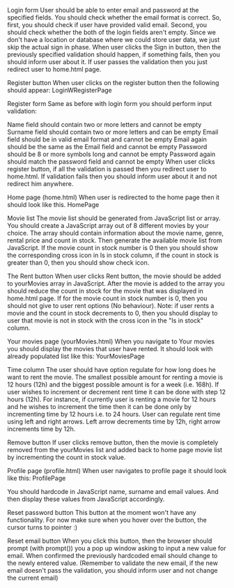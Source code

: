 Login form
User should be able to enter email and password at the specified fields. You should check whether the email format is correct. So, first, you should check if user have provided valid email. Second, you should check whether the both of the login fields aren't empty.
Since we don't have a location or database where we could store user data, we just skip the actual sign in phase. When user clicks the Sign in button, then the previously specified validation should happen, if something fails, then you should inform user about it. If user passes the validation then you just redirect user to home.html page.

Register button
When user clicks on the register button then the following should appear:
LoginWRegisterPage

Register form
Same as before with login form you should perform input validation:

Name field should contain two or more letters and cannot be empty
Surname field should contain two or more letters and can be empty
Email field should be in valid email format and cannot be empty
Email again should be the same as the Email field and cannot be empty
Password should be 8 or more symbols long and cannot be empty
Password again should match the password field and cannot be empty
When user clicks register button, if all the validation is passed then you redirect user to home.html. If validation fails then you should inform user about it and not redirect him anywhere.

Home page (home.html)
When user is redirected to the home page then it should look like this.
HomePage

Movie list
The movie list should be generated from JavaScript list or array. You should create a JavaScript array out of 8 different movies by your choice. The array should contain information about the movie name, genre, rental price and count in stock. Then generate the available movie list from JavaScript. If the movie count in stock number is 0 then you should show the corresponding cross icon in Is in stock column, if the count in stock is greater than 0, then you should show check icon.

The Rent button
When user clicks Rent button, the movie should be added to yourMovies array in JavaScript. After the movie is added to the array you should reduce the count in stock for the movie that was displayed in home.html page. If for the movie count in stock number is 0, then you should not give to user rent options (No behaviour).
Note: if user rents a movie and the count in stock decrements to 0, then you should display to user that movie is not in stock with the cross icon in the "Is in stock" column.

Your movies page (yourMovies.html)
When you navigate to Your movies you should display the movies that user have rented. It should look with already populated list like this:
YourMoviesPage

Time column
The user should have option regulate for how long does he want to rent the movie. The smallest possible amount for renting a movie is 12 hours (12h) and the biggest possible amount is for a week (i.e. 168h). If user wishes to increment or decrement rent time it can be done with step 12 hours (12h). For instance, if currently user is renting a movie for 12 hours and he wishes to increment the time then it can be done only by incrementing time by 12 hours i.e. to 24 hours. User can regulate rent time using left and right arrows. Left arrow decrements time by 12h, right arrow increments time by 12h.

Remove button
If user clicks remove button, then the movie is completely removed from the yourMovies list and added back to home page movie list by incrementing the count in stock value.

Profile page (profile.html)
When user navigates to profile page it should look like this:
ProfilePage

You should hardcode in JavaScript name, surname and email values. And then display these values from JavaScript accordingly.

Reset password button
This button at the moment won't have any functionality. For now make sure when you hover over the button, the cursor turns to pointer :)

Reset email button
When you click this button, then the browser should prompt (with prompt()) you a pop up window asking to input a new value for email. When confirmed the previously hardcoded email should change to the newly entered value. (Remember to validate the new email, if the new email doesn't pass the validation, you should inform user and not change the current email)